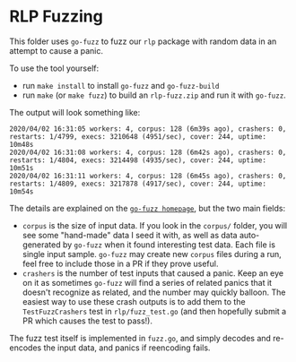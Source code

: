 RLP Fuzzing
===========

This folder uses `go-fuzz` to fuzz our `rlp` package with random data in an attempt to cause a panic.

To use the tool yourself:

- run `make install` to install `go-fuzz` and `go-fuzz-build`
- run `make` (or `make fuzz`) to build an `rlp-fuzz.zip` and run it with `go-fuzz`.

The output will look something like:

```
2020/04/02 16:31:05 workers: 4, corpus: 128 (6m39s ago), crashers: 0, restarts: 1/4799, execs: 3210648 (4951/sec), cover: 244, uptime: 10m48s
2020/04/02 16:31:08 workers: 4, corpus: 128 (6m42s ago), crashers: 0, restarts: 1/4804, execs: 3214498 (4935/sec), cover: 244, uptime: 10m51s
2020/04/02 16:31:11 workers: 4, corpus: 128 (6m45s ago), crashers: 0, restarts: 1/4809, execs: 3217878 (4917/sec), cover: 244, uptime: 10m54s
```

The details are explained on the [`go-fuzz homepage`](https://github.com/dvyukov/go-fuzz), but the two main fields:

- `corpus` is the size of input data.  If you look in the `corpus/` folder, you will see some "hand-made" data I seed it with, as well
  as data auto-generated by `go-fuzz` when it found interesting test data.  Each file is single input sample.  `go-fuzz` may create new
  `corpus` files during a run, feel free to include those in a PR if they prove useful.
- `crashers` is the number of test inputs that caused a panic.  Keep an eye on it as sometimes `go-fuzz` will find a series of related
  panics that it doesn't recognize as related, and the number may quickly balloon.  The easiest way to use these crash outputs is to add
  them to the `TestFuzzCrashers` test in `rlp/fuzz_test.go` (and then hopefully submit a PR which causes the test to pass!).

The fuzz test itself is implemented in `fuzz.go`, and simply decodes and re-encodes the input data, and panics if reencoding fails.
